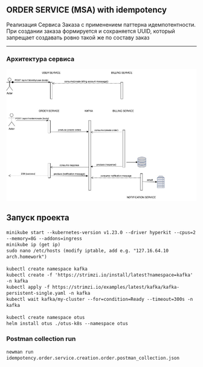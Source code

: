 ## **ORDER SERVICE (MSA) with idempotency**

Реализация Сервиса Заказа с применением паттерна идемпотентности. 
При создании заказа формируется и сохраняется UUID, который запрещает создавать ровно такой же по составу заказ
***
### Архитектура сервиса

![](pics/msa-result-architecture.jpg)


## Запуск проекта
    minikube start --kubernetes-version v1.23.0 --driver hyperkit --cpus=2 --memory=8G --addons=ingress
    minikube ip (get ip)
    sudo nano /etc/hosts (modify iptable, add e.g. "127.16.64.10 arch.homework")
    
    kubectl create namespace kafka
    kubectl create -f 'https://strimzi.io/install/latest?namespace=kafka' -n kafka
    kubectl apply -f https://strimzi.io/examples/latest/kafka/kafka-persistent-single.yaml -n kafka 
    kubectl wait kafka/my-cluster --for=condition=Ready --timeout=300s -n kafka 
    
    kubectl create namespace otus
    helm install otus ./otus-k8s --namespace otus

### Postman collection run
    
    newman run idempotency.order.service.creation.order.postman_collection.json

